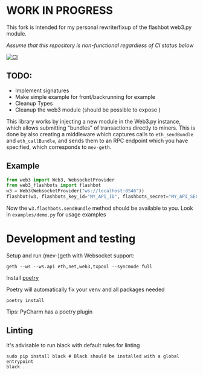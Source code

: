 # WORK IN PROGRESS
This fork is intended for my personal rewrite/fixup of the flashbot web3.py module.

*Assume that this repository is non-functional regardless of CI status below*

[![CI](https://github.com/N0K0/web3-flashbots/actions/workflows/main.yml/badge.svg?branch=master)](https://github.com/N0K0/web3-flashbots/actions/workflows/main.yml)

## TODO:
* Implement signatures
* Make simple example for front/backrunning for example
* Cleanup Types
* Cleanup the web3 module (should be possible to expose )


This library works by injecting a new module in the Web3.py instance, which allows
submitting "bundles" of transactions directly to miners. This is done by also creating
a middleware which captures calls to `eth_sendBundle` and `eth_callBundle`, and sends
them to an RPC endpoint which you have specified, which corresponds to `mev-geth`.

## Example

```python
from web3 import Web3, WebsocketProvider
from web3_flashbots import flashbot
w3 = Web3(WebsocketProvider("ws://localhost:8546"))
flashbot(w3, flashbots_key_id="MY_API_ID", flashbots_secret="MY_API_SECRET")
```

Now the `w3.flashbots.sendBundle` method should be available to you. Look in `examples/demo.py` for usage examples

# Development and testing

Setup and run (mev-)geth with Websocket support:
```
geth --ws --ws.api eth,net,web3,txpool --syncmode full
```

Install [poetry](https://python-poetry.org/)

Poetry will automatically fix your venv and all packages needed
```
poetry install
```
Tips: PyCharm has a poetry plugin


## Linting
It's advisable to run black with default rules for linting

```
sudo pip install black # Black should be installed with a global entrypoint
black .
```

